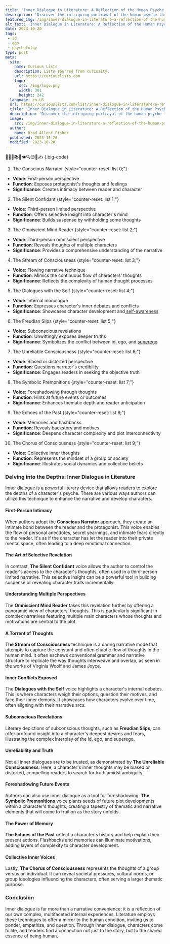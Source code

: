 ```yaml
---
title: 'Inner Dialogue in Literature: A Reflection of the Human Psyche'
description: 'Discover the intriguing portrayal of the human psyche through inner dialogues in literature, offering a curious insight into the complex minds of characters.'
featured_img: /img/inner-dialogue-in-literature-a-reflection-of-the-human-psyche.webp
alt_text: 'Inner Dialogue in Literature: A Reflection of the Human Psyche'
date: 2023-10-20
tags:
 - id
 - ego
 - psychololgy
type: post
meta:
  site:
    name: Curious Lists
    description: Lists spurred from curiosity.
    url: https://curiouslists.com
    logo:
      src: /img/logo.png
      width: 301
      height: 242
  language: en-US
  url: https://curiouslists.com/list/inner-dialogue-in-literature-a-reflection-of-the-human-psyche
  title: 'Inner Dialogue in Literature: A Reflection of the Human Psyche'
  description: 'Discover the intriguing portrayal of the human psyche through inner dialogues in literature, offering a curious insight into the complex minds of characters.'
  image:
    src: /img/inner-dialogue-in-literature-a-reflection-of-the-human-psyche.webp
  author:
    name: Brad Allenf Fisher
  published: 2023-10-20
  modified: 2023-10-20
---
```



🧠🤔💭📚📖👁️🔍😌📝✍️ {.big-code}

1. The Conscious Narrator {style="counter-reset: list 0;"}
  - **Voice**: First-person perspective
  - **Function**: Exposes protagonist's thoughts and feelings
  - **Significance**: Creates intimacy between reader and character

2. The Silent Confidant {style="counter-reset: list 1;"}
  - **Voice**: Third-person limited perspective
  - **Function**: Offers selective insight into character's mind
  - **Significance**: Builds suspense by withholding some thoughts

3. The Omniscient Mind Reader {style="counter-reset: list 2;"}
  - **Voice**: Third-person omniscient perspective
  - **Function**: Reveals thoughts of multiple characters
  - **Significance**: Provides a comprehensive understanding of the narrative

4. The Stream of Consciousness {style="counter-reset: list 3;"}
  - **Voice**: Flowing narrative technique
  - **Function**: Mimics the continuous flow of characters' thoughts
  - **Significance**: Reflects the complexity of human thought processes

5. The Dialogues with the Self {style="counter-reset: list 4;"}
  - **Voice**: Internal monologue
  - **Function**: Expresses character's inner debates and conflicts
  - **Significance**: Showcases character development and[  self-awareness](https://curiouslists.com/list/the-connection-between-inner-voice-and-creativity)

6. The Freudian Slips {style="counter-reset: list 5;"}
  - **Voice**: Subconscious revelations
  - **Function**: Unwittingly exposes deeper truths
  - **Significance**: Symbolizes the conflict between id, ego, and [superego](https://www.britannica.com/science/superego)

7. The Unreliable Consciousness {style="counter-reset: list 6;"}
  - **Voice**: Biased or distorted perspective
  - **Function**: Questions narrator's credibility
  - **Significance**: Engages readers in seeking the objective truth

8. The Symbolic Premonitions {style="counter-reset: list 7;"}
  - **Voice**: Foreshadowing through thoughts
  - **Function**: Hints at future events or outcomes
  - **Significance**: Enhances thematic depth and reader anticipation

9. The Echoes of the Past {style="counter-reset: list 8;"}
  - **Voice**: Memories and flashbacks
  - **Function**: Reveals backstory and motives
  - **Significance**: Deepens character complexity and plot interconnectivity

10. The Chorus of Consciousness {style="counter-reset: list 9;"}
  - **Voice**: Collective inner thoughts
  - **Function**: Represents the mindset of a group or society
  - **Significance**: Illustrates social dynamics and collective beliefs


### Delving into the Depths: Inner Dialogue in Literature

Inner dialogue is a powerful literary device that allows readers to explore the depths of a character's psyche. There are various ways authors can utilize this technique to enhance the narrative and develop characters.

#### First-Person Intimacy

When authors adopt the **Conscious Narrator** approach, they create an intimate bond between the reader and the protagonist. This voice enables the flow of personal anecdotes, secret yearnings, and intimate fears directly to the reader. It's as if the character has let the reader into their private mental space, often leading to a deep emotional connection.

#### The Art of Selective Revelation

In contrast, **The Silent Confidant** voice allows the author to control the reader's access to the character's thoughts, often used in a third-person limited narrative. This selective insight can be a powerful tool in building suspense or revealing character traits incrementally.

#### Understanding Multiple Perspectives

The **Omniscient Mind Reader** takes this revelation further by offering a panoramic view of characters' thoughts. This is particularly significant in complex narratives featuring multiple main characters whose thoughts and motivations are central to the plot.

#### A Torrent of Thoughts

**The Stream of Consciousness** technique is a daring narrative mode that attempts to capture the constant and often chaotic flow of thoughts in the human mind. It often eschews conventional grammar and narrative structure to replicate the way thoughts interweave and overlap, as seen in the works of Virginia Woolf and James Joyce.

#### Inner Conflicts Exposed

The **Dialogues with the Self** voice highlights a character's internal debates. This is where characters weigh their options, question their motives, and face their inner demons. It showcases how characters evolve over time, often aligning with their narrative arcs.

#### Subconscious Revelations

Literary depictions of subconscious thoughts, such as **Freudian Slips**, can offer profound insight into a character's deepest desires and fears, illustrating the complex interplay of the id, ego, and superego.

#### Unreliability and Truth

Not all inner dialogues are to be trusted, as demonstrated by **The Unreliable Consciousness**. Here, a character's inner thoughts may be biased or distorted, compelling readers to search for truth amidst ambiguity.

#### Foreshadowing Future Events

Authors can also use inner dialogue as a tool for foreshadowing. **The Symbolic Premonitions** voice plants seeds of future plot developments within a character's thoughts, creating a tapestry of thematic and narrative elements that will come to fruition as the story unfolds.

#### The Power of Memory

**The Echoes of the Past** reflect a character's history and help explain their present actions. Flashbacks and memories can illuminate motivations, adding layers of complexity to character development.

#### Collective Inner Voices

Lastly, **The Chorus of Consciousness** represents the thoughts of a group versus an individual. It can reveal societal pressures, cultural norms, or group ideologies influencing the characters, often serving a larger thematic purpose.

### Conclusion

Inner dialogue is far more than a narrative convenience; it is a reflection of our own complex, multifaceted internal experiences. Literature employs these techniques to offer a mirror to the human condition, inviting us to ponder, empathize, and question. Through inner dialogue, characters come to life, and readers find a connection not just to the story, but to the shared essence of being human.
